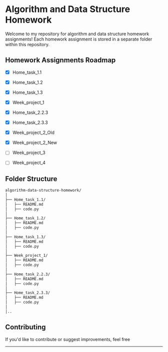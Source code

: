 # Algorithm and Data Structure Homework

Welcome to my repository for algorithm and data structure homework assignments! Each homework assignment is stored in a separate folder within this repository.

## Homework Assignments Roadmap

* [x] Home_task_1.1
* [x] Home_task_1.2
* [x] Home_task_1.3
* [x] Week_project_1
* [x] Home_task_2.2.3
* [x] Home_task_2.3.3
* [x] Week_project_2_Old
* [x] Week_project_2_New
* [ ] Week_project_3
* [ ] Week_project_4

      
## Folder Structure
```bash 
algorithm-data-structure-homework/
│
├── Home_task_1.1/
│   ├── README.md
│   ├── code.py
│
├── Home_task_1.2/
│   ├── README.md
│   ├── code.py
│
├── Home_task_1.3/
│   ├── README.md
│   ├── code.py
│
├── Week_project_1/
│   ├── README.md
│   ├── code.py
│
├── Home_task_2.2.3/
│   ├── README.md
│   ├── code.py
│
├── Home_task_2.3.3/
│   ├── README.md
│   ├── code.py
│
│..
```

## Contributing

If you'd like to contribute or suggest improvements, feel free

---
